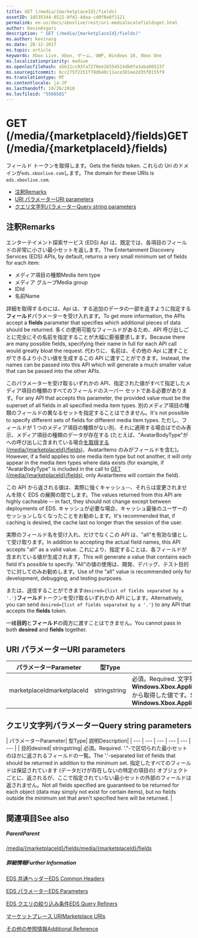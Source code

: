 ```yaml
---
title: GET (/media/{marketplaceId}/fields)
assetID: 1d535344-8522-0fd1-4daa-cd0f0a0f1121
permalink: en-us/docs/xboxlive/rest/uri-medialocalefieldsget.html
author: KevinAsgari
description: " GET (/media/{marketplaceId}/fields)"
ms.author: kevinasg
ms.date: 20-12-2017
ms.topic: article
keywords: Xbox Live, Xbox, ゲーム, UWP, Windows 10, Xbox One
ms.localizationpriority: medium
ms.openlocfilehash: a5b11cc93fa7278ee26554514db0fa3aba80523f
ms.sourcegitcommit: 6cc275f2151f78db40c11ace381ee2d35f0155f9
ms.translationtype: MT
ms.contentlocale: ja-JP
ms.lasthandoff: 10/26/2018
ms.locfileid: "5566581"
---
```

# <a name="get-mediamarketplaceidfields"></a><span data-ttu-id="17047-104">GET (/media/{marketplaceId}/fields)</span><span class="sxs-lookup"><span data-stu-id="17047-104">GET (/media/{marketplaceId}/fields)</span></span>
<span data-ttu-id="17047-105">フィールド トークンを取得します。</span><span class="sxs-lookup"><span data-stu-id="17047-105">Gets the fields token.</span></span> <span data-ttu-id="17047-106">これらの Uri のドメインが`eds.xboxlive.com`します。</span><span class="sxs-lookup"><span data-stu-id="17047-106">The domain for these URIs is `eds.xboxlive.com`.</span></span>
 
  * [<span data-ttu-id="17047-107">注釈</span><span class="sxs-lookup"><span data-stu-id="17047-107">Remarks</span></span>](#ID4EV)
  * [<span data-ttu-id="17047-108">URI パラメーター</span><span class="sxs-lookup"><span data-stu-id="17047-108">URI parameters</span></span>](#ID4EGC)
  * [<span data-ttu-id="17047-109">クエリ文字列パラメーター</span><span class="sxs-lookup"><span data-stu-id="17047-109">Query string parameters</span></span>](#ID4ERC)
 
<a id="ID4EV"></a>

 
## <a name="remarks"></a><span data-ttu-id="17047-110">注釈</span><span class="sxs-lookup"><span data-stu-id="17047-110">Remarks</span></span>
 
<span data-ttu-id="17047-111">エンターテイメント探索サービス (EDS) Api は、既定では、各項目のフィールドの非常に小さい最小セットを返します。</span><span class="sxs-lookup"><span data-stu-id="17047-111">The Entertainment Discovery Services (EDS) APIs, by default, returns a very small minimum set of fields for each item:</span></span>
 
   * <span data-ttu-id="17047-112">メディア項目の種類</span><span class="sxs-lookup"><span data-stu-id="17047-112">Media item type</span></span>
   * <span data-ttu-id="17047-113">メディア グループ</span><span class="sxs-lookup"><span data-stu-id="17047-113">Media group</span></span>
   * <span data-ttu-id="17047-114">ID</span><span class="sxs-lookup"><span data-stu-id="17047-114">Id</span></span>
   * <span data-ttu-id="17047-115">名前</span><span class="sxs-lookup"><span data-stu-id="17047-115">Name</span></span>
  
<span data-ttu-id="17047-116">詳細を取得するのには、Api は、する追加のデータの一部を返すように指定する**フィールド**パラメーターを受け入れます。</span><span class="sxs-lookup"><span data-stu-id="17047-116">To get more information, the APIs accept a **fields** parameter that specifies which additional pieces of data should be returned.</span></span> <span data-ttu-id="17047-117">多くの使用可能なフィールドがあるため、API 呼び出しごとに完全にその名前を指定することが大幅に膨張要求します。</span><span class="sxs-lookup"><span data-stu-id="17047-117">Because there are many possible fields, specifying their name in full for each API call would greatly bloat the request.</span></span> <span data-ttu-id="17047-118">代わりに、名前は、その他の Api に渡すことができるより小さい値を生成するこの API に渡すことができます。</span><span class="sxs-lookup"><span data-stu-id="17047-118">Instead, the names can be passed into this API which will generate a much smaller value that can be passed into the other APIs.</span></span>
 
<span data-ttu-id="17047-119">このパラメーターを受け取るいずれかの API、指定された値がすべて指定したメディア項目の種類のすべてのフィールドのスーパー セットである必要があります。</span><span class="sxs-lookup"><span data-stu-id="17047-119">For any API that accepts this parameter, the provided value must be the superset of all fields in all specified media item types.</span></span> <span data-ttu-id="17047-120">別のメディア項目の種類のフィールドの異なるセットを指定することはできません。</span><span class="sxs-lookup"><span data-stu-id="17047-120">It's not possible to specify different sets of fields for different media item types.</span></span> <span data-ttu-id="17047-121">ただし、フィールドが 1 つのメディア項目の種類がない別、それに適用する場合はでのみ表示、メディア項目の種類のデータが存在する (たとえば、"AvatarBodyType"がへの呼び出しに含まれている場合[を取得する (/media/{marketplaceId}/fields)]()、AvatarItems のみがフィールドを含む)。</span><span class="sxs-lookup"><span data-stu-id="17047-121">However, if a field applies to one media item type but not another, it will only appear in the media item types where data exists (for example, if "AvatarBodyType" is included in the call to [GET (/media/{marketplaceId}/fields)](), only AvatarItems will contain the field).</span></span>
 
<span data-ttu-id="17047-122">この API から返される値は、実際に強くキャッシュ--、それらは変更されませんを除く EDS の展開の間でします。</span><span class="sxs-lookup"><span data-stu-id="17047-122">The values returned from this API are highly cacheable -- in fact, they should not change except between deployments of EDS.</span></span> <span data-ttu-id="17047-123">キャッシュが必要な場合、キャッシュ最後のユーザーのセッションしなくなったことをお勧めします。</span><span class="sxs-lookup"><span data-stu-id="17047-123">It's recommended that, if caching is desired, the cache last no longer than the session of the user.</span></span>
 
<span data-ttu-id="17047-124">実際のフィールド名を受け入れ、だけでなくこの API は、"all"を有効な値として受け取ります。</span><span class="sxs-lookup"><span data-stu-id="17047-124">In addition to accepting the actual field names, this API accepts "all" as a valid value.</span></span> <span data-ttu-id="17047-125">これにより、指定することは、各フィールドが含まれている値が生成されます。</span><span class="sxs-lookup"><span data-stu-id="17047-125">This will generate a value that contains each field it's possible to specify.</span></span> <span data-ttu-id="17047-126">"All"の値の使用は、開発、デバッグ、テスト目的でに対してのみお勧めします。</span><span class="sxs-lookup"><span data-stu-id="17047-126">Use of the "all" value is recommended only for development, debugging, and testing purposes.</span></span>
 
<span data-ttu-id="17047-127">または、送信することができます`desired={list of fields separated by a '.'}`**フィールド**トークンを受け取るいずれかの API にします。</span><span class="sxs-lookup"><span data-stu-id="17047-127">Alternatively, you can send `desired={list of fields separated by a '.'}` to any API that accepts the **fields** token.</span></span>
 
<span data-ttu-id="17047-128">一緒**目的**と**フィールド**の両方に渡すことはできません。</span><span class="sxs-lookup"><span data-stu-id="17047-128">You cannot pass in both **desired** and **fields** together.</span></span>
  
<a id="ID4EGC"></a>

 
## <a name="uri-parameters"></a><span data-ttu-id="17047-129">URI パラメーター</span><span class="sxs-lookup"><span data-stu-id="17047-129">URI parameters</span></span>
 
| <span data-ttu-id="17047-130">パラメーター</span><span class="sxs-lookup"><span data-stu-id="17047-130">Parameter</span></span>| <span data-ttu-id="17047-131">型</span><span class="sxs-lookup"><span data-stu-id="17047-131">Type</span></span>| <span data-ttu-id="17047-132">説明</span><span class="sxs-lookup"><span data-stu-id="17047-132">Description</span></span>| 
| --- | --- | --- | 
| <span data-ttu-id="17047-133">marketplaceId</span><span class="sxs-lookup"><span data-stu-id="17047-133">marketplaceId</span></span>| <span data-ttu-id="17047-134">string</span><span class="sxs-lookup"><span data-stu-id="17047-134">string</span></span>| <span data-ttu-id="17047-135">必須。</span><span class="sxs-lookup"><span data-stu-id="17047-135">Required.</span></span> <span data-ttu-id="17047-136">文字列<b>Windows.Xbox.ApplicationModel.Store.Configuration.MarketplaceId</b>から取得した値です。</span><span class="sxs-lookup"><span data-stu-id="17047-136">String value obtained from the <b>Windows.Xbox.ApplicationModel.Store.Configuration.MarketplaceId</b>.</span></span>| 
  
<a id="ID4ERC"></a>

 
## <a name="query-string-parameters"></a><span data-ttu-id="17047-137">クエリ文字列パラメーター</span><span class="sxs-lookup"><span data-stu-id="17047-137">Query string parameters</span></span>
 
| <span data-ttu-id="17047-138">パラメーター</span><span class="sxs-lookup"><span data-stu-id="17047-138">Parameter</span></span>| <span data-ttu-id="17047-139">型</span><span class="sxs-lookup"><span data-stu-id="17047-139">Type</span></span>| <span data-ttu-id="17047-140">説明</span><span class="sxs-lookup"><span data-stu-id="17047-140">Description</span></span>| 
| --- | --- | --- | --- | --- | --- | 
| <span data-ttu-id="17047-141">目的</span><span class="sxs-lookup"><span data-stu-id="17047-141">desired</span></span>| <span data-ttu-id="17047-142">string</span><span class="sxs-lookup"><span data-stu-id="17047-142">string</span></span>| <span data-ttu-id="17047-143">必須。</span><span class="sxs-lookup"><span data-stu-id="17047-143">Required.</span></span> <span data-ttu-id="17047-144">'."-で区切られた最小セットのほかに返されるフィールドの一覧。</span><span class="sxs-lookup"><span data-stu-id="17047-144">The '.'-separated list of fields that should be returned in addition to the minimum set.</span></span> <span data-ttu-id="17047-145">指定したすべてのフィールドは保証されています (データだけが存在しないの特定の項目の) オブジェクトごとに、返されるが、ここで指定されていない最小セットの外部のフィールドは返されません。</span><span class="sxs-lookup"><span data-stu-id="17047-145">Not all fields specified are guaranteed to be returned for each object (data may simply not exist for certain items), but no fields outside the minimum set that aren't specified here will be returned.</span></span> | 
  
<a id="ID4EMD"></a>

 
## <a name="see-also"></a><span data-ttu-id="17047-146">関連項目</span><span class="sxs-lookup"><span data-stu-id="17047-146">See also</span></span>
 
<a id="ID4EOD"></a>

 
##### <a name="parent"></a><span data-ttu-id="17047-147">Parent</span><span class="sxs-lookup"><span data-stu-id="17047-147">Parent</span></span> 

[<span data-ttu-id="17047-148">/media/{marketplaceId}/fields</span><span class="sxs-lookup"><span data-stu-id="17047-148">/media/{marketplaceId}/fields</span></span>](uri-medialocalefields.md)

  
<a id="ID4EYD"></a>

 
##### <a name="further-information"></a><span data-ttu-id="17047-149">詳細情報</span><span class="sxs-lookup"><span data-stu-id="17047-149">Further Information</span></span> 

[<span data-ttu-id="17047-150">EDS 共通ヘッダー</span><span class="sxs-lookup"><span data-stu-id="17047-150">EDS Common Headers</span></span>](../../additional/edscommonheaders.md)

 [<span data-ttu-id="17047-151">EDS パラメーター</span><span class="sxs-lookup"><span data-stu-id="17047-151">EDS Parameters</span></span>](../../additional/edsparameters.md)

 [<span data-ttu-id="17047-152">EDS クエリの絞り込み条件</span><span class="sxs-lookup"><span data-stu-id="17047-152">EDS Query Refiners</span></span>](../../additional/edsqueryrefiners.md)

 [<span data-ttu-id="17047-153">マーケットプレース URI</span><span class="sxs-lookup"><span data-stu-id="17047-153">Marketplace URIs</span></span>](atoc-reference-marketplace.md)

 [<span data-ttu-id="17047-154">その他の参照情報</span><span class="sxs-lookup"><span data-stu-id="17047-154">Additional Reference</span></span>](../../additional/atoc-xboxlivews-reference-additional.md)

   